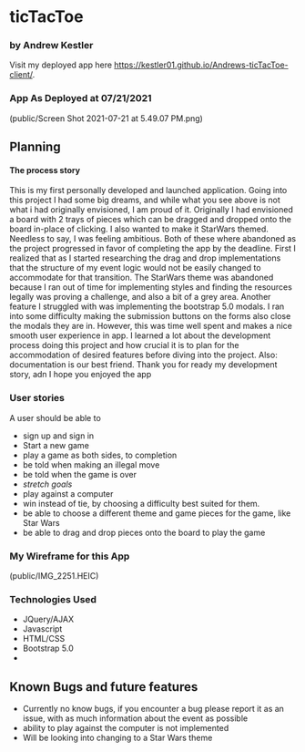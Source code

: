 # ticTacToe 

### by Andrew Kestler

Visit my deployed app here https://kestler01.github.io/Andrews-ticTacToe-client/.

### App As Deployed at 07/21/2021

(public/Screen Shot 2021-07-21 at 5.49.07 PM.png)

## Planning

#### The process story

This is my first personally developed and launched application. Going into this project I had some big dreams, and while what you see above is not what i had originally envisioned, I am proud of it. 
Originally I had envisioned a board with 2 trays of pieces which can be dragged and dropped onto the board in-place of clicking. I also wanted to make it StarWars themed.
Needless to say, I was feeling ambitious. Both of these where abandoned as the project progressed in favor of completing the app by the deadline. First I realized that as I started researching the drag and drop implementations that the structure of my event logic would not be easily changed to accommodate for that transition. The StarWars theme was abandoned because I ran out of time for implementing styles and finding the resources legally was proving a challenge, and also a bit of a grey area.
Another feature I struggled with was implementing the bootstrap 5.0 modals. I ran into some difficulty making the submission buttons on the forms also close the modals they are in. However, this was time well spent and makes a nice smooth user experience in app. 
I learned a lot about the development process doing this project and how crucial it is to plan for the accommodation of desired features before diving into the project. Also: documentation is our best friend.
Thank you for ready my development story, adn I hope you enjoyed the app

### User stories

 A user should be able to 
  - sign up and sign in
  - Start a new game
  - play a game as both sides, to completion
  - be told when making an illegal move
  - be told when the game is over
  - *stretch goals*
  - play against a computer
  - win instead of tie, by choosing a difficulty best suited for them.
  - be able to choose a different theme and game pieces for the game, like Star Wars
  - be able to drag and drop pieces onto the board to play the game

### My Wireframe for this App

(public/IMG_2251.HEIC)

### Technologies Used

  - JQuery/AJAX
  - Javascript
  - HTML/CSS
  - Bootstrap 5.0
  - 
## Known Bugs and future features

  - Currently no know bugs, if you encounter a bug please report it as an issue, with as much information about the event as possible
  - ability to play against the computer is not implemented
  - Will be looking into changing to a Star Wars theme 
